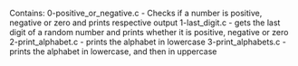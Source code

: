 Contains:
0-positive_or_negative.c - Checks if a number is positive, negative or zero and prints respective output
1-last_digit.c - gets the last digit of a random number and prints whether it is positive, negative or zero
2-print_alphabet.c - prints the alphabet in lowercase
3-print_alphabets.c - prints the alphabet in lowercase, and then in uppercase
